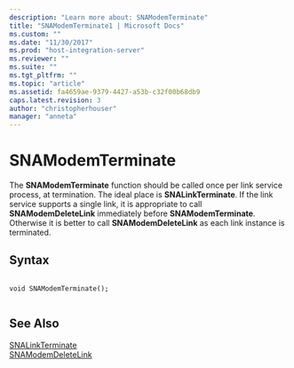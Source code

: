 ```yaml
---
description: "Learn more about: SNAModemTerminate"
title: "SNAModemTerminate1 | Microsoft Docs"
ms.custom: ""
ms.date: "11/30/2017"
ms.prod: "host-integration-server"
ms.reviewer: ""
ms.suite: ""
ms.tgt_pltfrm: ""
ms.topic: "article"
ms.assetid: fa4659ae-9379-4427-a53b-c32f00b68db9
caps.latest.revision: 3
author: "christopherhouser"
manager: "anneta"
---
```

# SNAModemTerminate
The **SNAModemTerminate** function should be called once per link service process, at termination. The ideal place is **SNALinkTerminate**. If the link service supports a single link, it is appropriate to call **SNAModemDeleteLink** immediately before **SNAModemTerminate**. Otherwise it is better to call **SNAModemDeleteLink** as each link instance is terminated.  
  
## Syntax  
  
```  
  
void SNAModemTerminate();  
  
```  
  
## See Also  
 [SNALinkTerminate](../core/snalinkterminate1.md)   
 [SNAModemDeleteLink](../core/snamodemdeletelink2.md)
